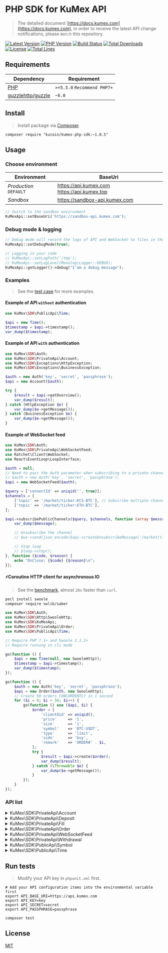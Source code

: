 
# PHP SDK for KuMex API
> The detailed document [https://docs.kumex.com](https://docs.kumex.com), in order to receive the latest API change notifications, please `Watch` this repository.

[![Latest Version](https://img.shields.io/github/release/Kucoin/kumex-php-sdk.svg)](https://github.com/Kucoin/kumex-php-sdk/releases)
[![PHP Version](https://img.shields.io/packagist/php-v/Kucoin/kumex-php-sdk.svg?color=green)](https://secure.php.net)
[![Build Status](https://travis-ci.org/Kucoin/kumex-php-sdk.svg?branch=master)](https://travis-ci.org/Kucoin/kumex-php-sdk)
[![Total Downloads](https://poser.pugx.org/Kucoin/kumex-php-sdk/downloads)](https://packagist.org/packages/Kucoin/kumex-php-sdk)
[![License](https://poser.pugx.org/Kucoin/kumex-php-sdk/license)](LICENSE)
[![Total Lines](https://tokei.rs/b1/github/Kucoin/kumex-php-sdk)](https://github.com/Kucoin/kumex-php-sdk)

## Requirements

| Dependency | Requirement |
| -------- | -------- |
| [PHP](https://secure.php.net/manual/en/install.php) | `>=5.5.0` `Recommend PHP7+` |
| [guzzlehttp/guzzle](https://github.com/guzzle/guzzle) | `~6.0` |

## Install
> Install package via [Composer](https://getcomposer.org/).

```shell
composer require "kucoin/kumex-php-sdk:~1.0.5"
```

## Usage

### Choose environment

| Environment | BaseUri |
| -------- | -------- |
| *Production* `DEFAULT` | https://api.kumex.com https://api.kumex.top|
| *Sandbox* | https://sandbox-api.kumex.com |

```php
// Switch to the sandbox environment
KuMexApi::setBaseUri('https://sandbox-api.kumex.com');
```

### Debug mode & logging

```php
// Debug mode will record the logs of API and WebSocket to files in the directory "KuMexApi::getLogPath()" according to the minimum log level "KuMexApi::getLogLevel()".
KuMexApi::setDebugMode(true);

// Logging in your code
// KuMexApi::setLogPath('/tmp');
// KuMexApi::setLogLevel(Monolog\Logger::DEBUG);
KuMexApi::getLogger()->debug("I'am a debug message");
```

### Examples
> See the [test case](tests) for more examples.

#### Example of API `without` authentication

```php
use KuMex\SDK\PublicApi\Time;

$api = new Time();
$timestamp = $api->timestamp();
var_dump($timestamp);
```

#### Example of API `with` authentication

```php
use KuMex\SDK\Auth;
use KuMex\SDK\PrivateApi\Account;
use KuMex\SDK\Exceptions\HttpException;
use KuMex\SDK\Exceptions\BusinessException;

$auth = new Auth('key', 'secret', 'passphrase');
$api = new Account($auth);

try {
    $result = $api->getOverview();
    var_dump($result);
} catch (HttpException $e) {
    var_dump($e->getMessage());
} catch (BusinessException $e) {
    var_dump($e->getMessage());
}
```

#### Example of WebSocket feed

```php
use KuMex\SDK\Auth;
use KuMex\SDK\PrivateApi\WebSocketFeed;
use Ratchet\Client\WebSocket;
use React\EventLoop\LoopInterface;

$auth = null;
// Need to pass the Auth parameter when subscribing to a private channel($api->subscribePrivateChannel()).
// $auth = new Auth('key', 'secret', 'passphrase');
$api = new WebSocketFeed($auth);

$query = ['connectId' => uniqid('', true)];
$channels = [
    ['topic' => '/market/ticker:KCS-BTC'], // Subscribe multiple channels
    ['topic' => '/market/ticker:ETH-BTC'],
];

$api->subscribePublicChannels($query, $channels, function (array $message, WebSocket $ws, LoopInterface $loop) use ($api) {
    var_dump($message);

    // Unsubscribe the channel
    // $ws->send(json_encode($api->createUnsubscribeMessage('/market/ticker:ETH-BTC')));

    // Stop loop
    // $loop->stop();
}, function ($code, $reason) {
    echo "OnClose: {$code} {$reason}\n";
});
```

#### ⚡️Coroutine HTTP client for asynchronous IO
> See the [benchmark](examples/BenchmarkCoroutine.php), almost `20x` faster than `curl`.

```bash
pecl install swoole
composer require swlib/saber
```

```php
use KuMex\SDK\Auth;
use KuMex\SDK\Http\SwooleHttp;
use KuMex\SDK\KuMexApi;
use KuMex\SDK\PrivateApi\Order;
use KuMex\SDK\PublicApi\Time;

// Require PHP 7.1+ and Swoole 2.1.2+
// Require running in cli mode

go(function () {
    $api = new Time(null, new SwooleHttp));
    $timestamp = $api->timestamp();
    var_dump($timestamp);
});

go(function () {
    $auth = new Auth('key', 'secret', 'passphrase');
    $api = new Order($auth, new SwooleHttp);
    // Create 50 orders CONCURRENTLY in 1 second
    for ($i = 0; $i < 50; $i++) {
        go(function () use ($api, $i) {
            $order = [
                'clientOid' => uniqid(),
                'price'     => '1',
                'size'      => '1',
                'symbol'    => 'BTC-USDT',
                'type'      => 'limit',
                'side'      => 'buy',
                'remark'    => 'ORDER#' . $i,
            ];
            try {
                $result = $api->create($order);
                var_dump($result);
            } catch (\Throwable $e) {
                var_dump($e->getMessage());
            }
        });
    }
});
```

### API list

<details>
<summary>KuMex\SDK\PrivateApi\Account</summary>

| API | Authentication | Description |
| -------- | -------- | -------- |
| KuMex\SDK\PrivateApi\Account::getOverview() | YES | https://docs.kumex.com/#account |
| KuMex\SDK\PrivateApi\Account::getTransactionHistory() | YES | https://docs.kumex.com/#get-transaction-history |
| KuMex\SDK\PrivateApi\Account::transferIn() | YES | https://docs.kumex.com/#transfer-funds-from-kucoin-main-account-to-kumex-account |
| KuMex\SDK\PrivateApi\Account::transferOut() | YES | https://docs.kumex.com/##transfer-funds-from-kumex-account-to-kucoin-main-account |
| KuMex\SDK\PrivateApi\Account::cancelTransferOut() | YES | https://docs.kumex.com/#cancel-transfer-out-request |
| KuMex\SDK\PrivateApi\Account::getTransferList() | YES | https://docs.kumex.com/#get-transfer-out-request-records |
</details>

<details>
<summary>KuMex\SDK\PrivateApi\Deposit</summary>

| API | Authentication | Description |
| -------- | -------- | -------- |
| KuMex\SDK\PrivateApi\Deposit::getAddress() | YES | https://docs.kumex.com/#get-deposit-address |
| KuMex\SDK\PrivateApi\Deposit::getDeposits() | YES | https://docs.kumex.com/#get-deposit-list |

</details>

<details>
<summary>KuMex\SDK\PrivateApi\Fill</summary>

| API | Authentication | Description |
| -------- | -------- | -------- |
| KuMex\SDK\PrivateApi\Fill::getFills() | YES | https://docs.kumex.com/#list-fills |
| KuMex\SDK\PrivateApi\Fill::getRecentList() | YES | https://docs.kumex.com/#recent-fills |
</details>

<details>
<summary>KuMex\SDK\PrivateApi\Order</summary>

| API | Authentication | Description |
| -------- | -------- | -------- |
| KuMex\SDK\PrivateApi\Order::create() | YES | https://docs.kumex.com/#place-a-new-order |
| KuMex\SDK\PrivateApi\Order::cancel() | YES | https://docs.kumex.com/#cancel-an-order |
| KuMex\SDK\PrivateApi\Order::batchCancel() | YES | https://docs.kumex.com/#cancel-all-orders |
| KuMex\SDK\PrivateApi\Order::stopOrders() | YES | https://docs.kumex.com/#list-orders |
| KuMex\SDK\PrivateApi\Order::getList() | YES | https://docs.kumex.com/#get-v1-historical-orders-list |
| KuMex\SDK\PrivateApi\Order::getStopOrders() | YES | https://docs.kumex.com/#get-an-order |
| KuMex\SDK\PrivateApi\Order::getRecentDoneOrders() | YES | https://docs.kumex.com/#recent-orders |
| KuMex\SDK\PrivateApi\Order::getDetail() | YES | https://docs.kumex.com/#recent-orders |
| KuMex\SDK\PrivateApi\Order::getOpenOrderStatistics() | YES | https://docs.kumex.com/#recent-orders |

</details>

<details>
<summary>KuMex\SDK\PrivateApi\WebSocketFeed</summary>

| API | Authentication | Description |
| -------- | -------- | -------- |
| KuMex\SDK\PrivateApi\WebSocketFeed::getPublicServer() | NO | https://docs.kumex.com/#apply-connect-token |
| KuMex\SDK\PrivateApi\WebSocketFeed::getPrivateServer() | YES | https://docs.kumex.com/#apply-connect-token |
| KuMex\SDK\PrivateApi\WebSocketFeed::subscribePublicChannel() | NO | https://docs.kumex.com/#public-channels |
| KuMex\SDK\PrivateApi\WebSocketFeed::subscribePublicChannels() | NO | https://docs.kumex.com/#public-channels |
| KuMex\SDK\PrivateApi\WebSocketFeed::subscribePrivateChannel() | YES | https://docs.kumex.com/#private-channels |
| KuMex\SDK\PrivateApi\WebSocketFeed::subscribePrivateChannels() | YES | https://docs.kumex.com/#private-channels |

</details>

<details>
<summary>KuMex\SDK\PrivateApi\Withdrawal</summary>

| API | Authentication | Description |
| -------- | -------- | -------- |
| KuMex\SDK\PrivateApi\Withdrawal::getQuotas() | YES | https://docs.kumex.com/#get-withdrawal-quotas |
| KuMex\SDK\PrivateApi\Withdrawal::getList() | YES | https://docs.kumex.com/#get-withdrawals-list |
| KuMex\SDK\PrivateApi\Withdrawal::apply() | YES | https://docs.kumex.com/#apply-withdraw |
| KuMex\SDK\PrivateApi\Withdrawal::cancel() | YES | https://docs.kumex.com/#cancel-withdrawal |

</details>

<details>
<summary>KuMex\SDK\PublicApi\Symbol</summary>

| API | Authentication | Description |
| -------- | -------- | -------- |
| KuMex\SDK\PublicApi\Symbol::getTicker() | NO | https://docs.kumex.com/#get-ticker |
| KuMex\SDK\PublicApi\Symbol::getLevel2Snapshot() | NO | https://docs.kumex.com/#get-full-order-book-level-2 |
| KuMex\SDK\PublicApi\Symbol::getLevel3Snapshot() | NO | https://docs.kumex.com/#get-full-order-book-level-3 |
| KuMex\SDK\PublicApi\Symbol::getLevel2Message() | NO | https://docs.kumex.com/##level-2-pulling-messages |
| KuMex\SDK\PublicApi\Symbol::getLevel3Message() | NO | https://docs.kumex.com/##level-3-pulling-messages |
| KuMex\SDK\PublicApi\Symbol::getTradeHistory() | NO | https://docs.kumex.com/#get-trade-histories |

</details>

<details>
<summary>KuMex\SDK\PublicApi\Time</summary>

| API | Authentication | Description |
| -------- | -------- | -------- |
| KuMex\SDK\PublicApi\Time::timestamp() | NO | https://docs.kumex.com/#server-time |

</details>

## Run tests
> Modify your API key in `phpunit.xml` first.

```shell
# Add your API configuration items into the environmental variable first
export API_BASE_URI=https://api.kumex.com
export API_KEY=key
export API_SECRET=secret
export API_PASSPHRASE=passphrase

composer test
```

## License

[MIT](LICENSE)
